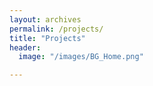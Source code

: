 ```yaml
---
layout: archives
permalink: /projects/
title: "Projects"
header:
  image: "/images/BG_Home.png"

---
```

